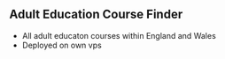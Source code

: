 
## Adult Education Course Finder

 - All adult educaton courses within England and Wales
 - Deployed on own vps


